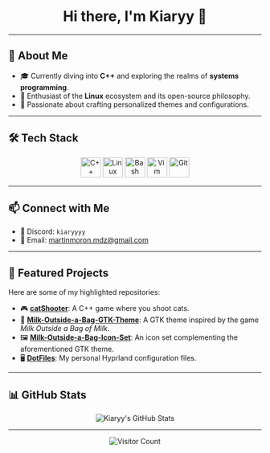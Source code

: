 <h1 align="center">Hi there, I'm Kiaryy 👋</h1>
<!-- Lain GIF -->
<!-- <p align="center">
  <img src="lain.gif" alt="Lain" width="600"/>
</p> -->

---

## 🧠 About Me

- 🎓 Currently diving into **C++** and exploring the realms of **systems programming**.
- 🐧 Enthusiast of the **Linux** ecosystem and its open-source philosophy.
- 🎨 Passionate about crafting personalized themes and configurations.

---

## 🛠️ Tech Stack

<p align="center">
  <img src="https://cdn.jsdelivr.net/gh/devicons/devicon/icons/cplusplus/cplusplus-original.svg" alt="C++" width="40" height="40"/>
  <img src="https://cdn.jsdelivr.net/gh/devicons/devicon/icons/linux/linux-original.svg" alt="Linux" width="40" height="40"/>
  <img src="https://cdn.jsdelivr.net/gh/devicons/devicon/icons/bash/bash-original.svg" alt="Bash" width="40" height="40"/>
  <img src="https://cdn.jsdelivr.net/gh/devicons/devicon/icons/vim/vim-original.svg" alt="Vim" width="40" height="40"/>
  <img src="https://cdn.jsdelivr.net/gh/devicons/devicon/icons/git/git-original.svg" alt="Git" width="40" height="40"/>
</p>

---

## 📫 Connect with Me

- 💬 Discord: `kiaryyyy`
- 📧 Email: [martinmoron.mdz@gmail.com](mailto:martinmoron.mdz@gmail.com)

---

## 🧩 Featured Projects

Here are some of my highlighted repositories:

- 🎮 [**catShooter**](https://github.com/Kiaryy/catShooter): A C++ game where you shoot cats.
- 🎨 [**Milk-Outside-a-Bag-GTK-Theme**](https://github.com/Kiaryy/Milk-Outside-a-Bag-GTK-Theme): A GTK theme inspired by the game *Milk Outside a Bag of Milk*.
- 🖼️ [**Milk-Outside-a-Bag-Icon-Set**](https://github.com/Kiaryy/Milk-Outside-a-Bag-Icon-Set): An icon set complementing the aforementioned GTK theme.
- 🖥️ [**DotFiles**](https://github.com/Kiaryy/DotFiles): My personal Hyprland configuration files.

---

## 📊 GitHub Stats

<p align="center">
  <img src="https://github-readme-stats.vercel.app/api?username=Kiaryy&show_icons=true&theme=radical" alt="Kiaryy's GitHub Stats"/>
</p>

---

<p align="center">
  <img src="https://visitor-badge.laobi.icu/badge?page_id=Kiaryy.Kiaryy" alt="Visitor Count"/>
</p>
